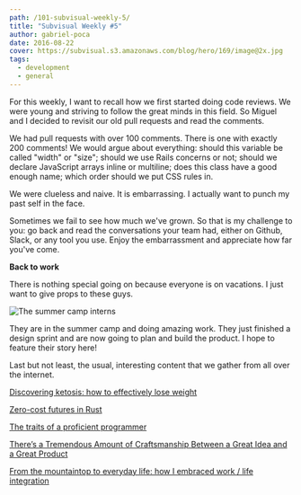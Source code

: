 ```yaml
---
path: /101-subvisual-weekly-5/
title: "Subvisual Weekly #5"
author: gabriel-poca
date: 2016-08-22
cover: https://subvisual.s3.amazonaws.com/blog/hero/169/image@2x.jpg
tags:
  - development
  - general
---
```



For this weekly, I want to recall how we first started doing code reviews. We were young and striving to follow the great minds in this field. So Miguel and I decided to revisit our old pull requests and read the comments.

We had pull requests with over 100 comments. There is one with exactly 200 comments! We would argue about everything: should this variable be called "width" or "size"; should we use Rails concerns or not; should we declare JavaScript arrays inline or multiline; does this class have a good enough name; which order should we put CSS rules in.

We were clueless and naive. It is embarrassing. I actually want to punch my past self in the face.

Sometimes we fail to see how much we've grown. So that is my challenge to you: go back and read the conversations your team had, either on Github, Slack, or any tool you use. Enjoy the embarrassment and appreciate how far you've come.

**Back to work**

There is nothing special going on because everyone is on vacations. I just want to give props to these guys.

![The summer camp interns](https://subvisual.s3.amazonaws.com/blog/post_image/162/image-1471859802150.jpg)

They are in the summer camp and doing amazing work. They just finished a design sprint and are now going to plan and build the product. I hope to feature their story here!

Last but not least, the usual, interesting content that we gather from all over the internet.

[Discovering ketosis: how to effectively lose weight](https://github.com/arielf/weight-loss)

[Zero-cost futures in Rust](http://aturon.github.io/blog/2016/08/11/futures/)

[The traits of a proficient programmer](https://www.oreilly.com/ideas/the-traits-of-a-proficient-programmer)

[There’s a Tremendous Amount of Craftsmanship Between a Great Idea and a Great Product](https://wycats.svbtle.com/theres-a-tremendous-amount-of-craftsmanship-between-a-great-idea-and-a-great-product)

[From the mountaintop to everyday life: how I embraced work / life integration](https://m.signalvnoise.com/from-the-mountaintop-to-everyday-life-how-i-embraced-work-life-integration-577fd7347c86#.ow9m8fk5c)

